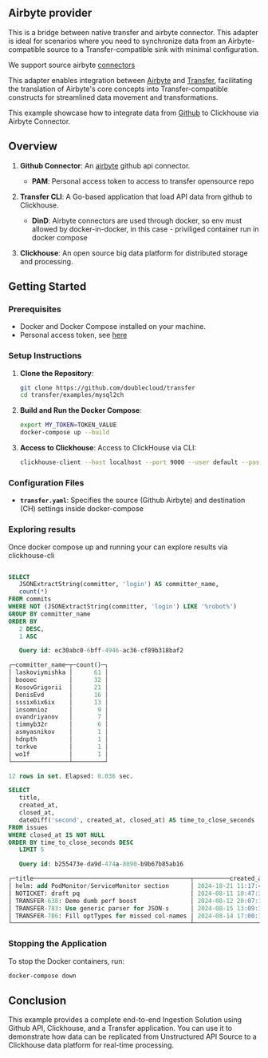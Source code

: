 ## Airbyte provider

This is a bridge between native transfer and airbyte connector.
This adapter is ideal for scenarios where you need to synchronize data from an Airbyte-compatible source to a Transfer-compatible sink with minimal configuration.

We support source airbyte [connectors](https://docs.airbyte.com/category/sources)

This adapter enables integration between [Airbyte](https://docs.airbyte.com/using-airbyte/core-concepts/) and [Transfer](https://github.com/doublecloud/transfer), facilitating the translation of Airbyte's core concepts into Transfer-compatible constructs for streamlined data movement and transformations.


This example showcase how to integrate data from [Github](https://airbyte.com/connectors/github) to Clickhouse via Airbyte Connector.

## Overview

1. **Github Connector**: An [airbyte](https://docs.airbyte.com/integrations/sources/github) github api connector.
    - **PAM**: Personal access token to access to transfer opensource repo

3. **Transfer CLI**: A Go-based application that load API data from github to Clickhouse.
    - **DinD**: Airbyte connectors are used through docker, so env must allowed by docker-in-docker, in this case - priviliged container run in docker compose

4. **Clickhouse**: An open source big data platform for distributed storage and processing.

## Getting Started

### Prerequisites

- Docker and Docker Compose installed on your machine.
- Personal access token, see [here](https://github.com/settings/tokens)

### Setup Instructions

1. **Clone the Repository**:
   ```bash
   git clone https://github.com/doublecloud/transfer
   cd transfer/examples/mysql2ch
   ```
   
2. **Build and Run the Docker Compose**:
   ```bash
   export MY_TOKEN=TOKEN_VALUE
   docker-compose up --build
   ```

3. **Access to Clickhouse**:
   Access to ClickHouse via CLI:
   ```bash
   clickhouse-client --host localhost --port 9000 --user default --password 'ch_password'
   ```

### Configuration Files

- **`transfer.yaml`**: Specifies the source (Github Airbyte) and destination (CH) settings inside docker-compose

### Exploring results

Once docker compose up and running your can explore results via clickhouse-cli


```sql

SELECT
   JSONExtractString(committer, 'login') AS committer_name,
   count(*)
FROM commits
WHERE NOT (JSONExtractString(committer, 'login') LIKE '%robot%')
GROUP BY committer_name
ORDER BY
   2 DESC,
   1 ASC

   Query id: ec30abc0-6bff-4946-ac36-cf89b318baf2

┌─committer_name─┬─count()─┐
│ laskoviymishka │      61 │
│ boooec         │      32 │
│ KosovGrigorii  │      21 │
│ DenisEvd       │      16 │
│ sssix6ix6ix    │      13 │
│ insomnioz      │       9 │
│ ovandriyanov   │       7 │
│ timmyb32r      │       6 │
│ asmyasnikov    │       1 │
│ hdnpth         │       1 │
│ torkve         │       1 │
│ wo1f           │       1 │
└────────────────┴─────────┘

12 rows in set. Elapsed: 0.036 sec.

SELECT
   title,
   created_at,
   closed_at,
   dateDiff('second', created_at, closed_at) AS time_to_close_seconds
FROM issues
WHERE closed_at IS NOT NULL
ORDER BY time_to_close_seconds DESC
   LIMIT 5

   Query id: b255473e-da9d-474a-8090-b9b67b85ab16

┌─title────────────────────────────────────────────┬──────────created_at─┬───────────closed_at─┬─time_to_close_seconds─┐
│ helm: add PodMonitor/ServiceMonitor section      │ 2024-10-21 11:17:48 │ 2024-11-28 17:04:02 │               3303974 │
│ NOTICKET: draft pq                               │ 2024-08-11 10:47:37 │ 2024-09-12 08:43:42 │               2757365 │
│ TRANSFER-638: Demo dumb perf boost               │ 2024-08-12 20:07:13 │ 2024-09-12 08:43:50 │               2637397 │
│ TRANSFER-783: Use generic parser for JSON-s      │ 2024-08-15 13:09:17 │ 2024-09-12 08:43:29 │               2403252 │
│ TRANSFER-786: Fill optTypes for missed col-names │ 2024-08-14 17:00:18 │ 2024-09-03 21:44:52 │               1745074 │
└──────────────────────────────────────────────────┴─────────────────────┴─────────────────────┴───────────────────────┘
```

### Stopping the Application

To stop the Docker containers, run:

```bash
docker-compose down
```

## Conclusion

This example provides a complete end-to-end Ingestion Solution using Github API, Clickhouse, and a Transfer application. You can use it to demonstrate how data can be replicated from Unstructured API Source to a Clickhouse data platform for real-time processing.
